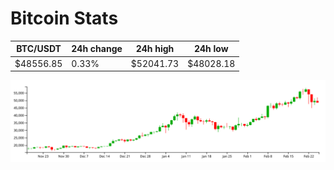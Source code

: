 # Bitcoin Stats

BTC/USDT|24h change|24h high|24h low|
|---|---|---|---|
|$48556.85|0.33%|$52041.73|$48028.18|

<img src="./chart.svg">
